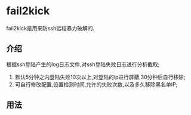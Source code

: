 # fail2kick
fail2kick是用来防ssh远程暴力破解的.
## 介绍
根据ssh登陆产生的log日志文件,对ssh登陆失败日志进行分析截取;
1. 默认5分钟之内登陆失败10次以上,对登陆的ip进行屏蔽,30分钟后自行移除;
2. 可自行修改配置,设置检测时间,允许的失败次数,以及多久移除黑名单IP;

## 用法

